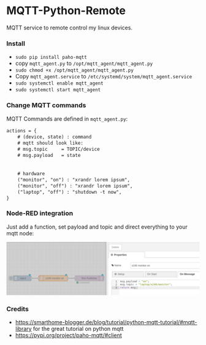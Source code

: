 # MQTT-Python-Remote
MQTT service to remote control my linux devices.

### Install

- `sudo pip install paho-mqtt`
- copy `mqtt_agent.py` to `/opt/mqtt_agent/mqtt_agent.py`
- `sudo chmod +x /opt/mqtt_agent/mqtt_agent.py`
- Copy `mqtt_agent.service` to `/etc/systemd/system/mqtt_agent.service`
- `sudo systemctl enable mqtt_agent`
- `sudo systemctl start mqtt_agent`

### Change MQTT commands

MQTT Commands are defined in `mqtt_agent.py`:

```
actions = {
    # (device, state) : command
    # mqtt should look like:
    # msg.topic     = TOPIC/device
    # msg.payload   = state


    # hardware
    ("monitor", "on") : "xrandr lorem ipsum",
    ("monitor", "off") : "xrandr lorem ipsum",
    ("laptop", "off") : "shutdown -t now",
}
```

### Node-RED integration

Just add a function, set payload and topic and direct everything to your mqtt node:

![nodered integration](https://github.com/schneebonus/MQTT-Python-Remote/blob/main/nodered_integration.png?raw=true)

### Credits

- https://smarthome-blogger.de/blog/tutorial/python-mqtt-tutorial/#mqtt-library for the great tutorial on python mqtt
- https://pypi.org/project/paho-mqtt/#client
